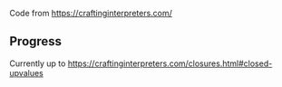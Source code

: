 Code from https://craftinginterpreters.com/


## Progress
Currently up to https://craftinginterpreters.com/closures.html#closed-upvalues


